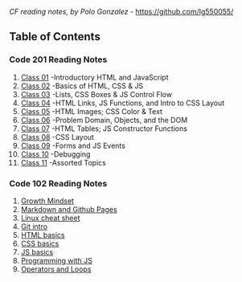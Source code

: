 *CF reading notes, by Polo Gonzalez* - <https://github.com/lg550055/>

## Table of Contents

### Code 201 Reading Notes

1. [Class 01](./201/class-01.md) -Introductory HTML and JavaScript
2. [Class 02](./201/class-02.md) -Basics of HTML, CSS & JS
3. [Class 03](./201/class-03.md) -Lists, CSS Boxes & JS Control Flow
4. [Class 04](./201/class-04.md) -HTML Links, JS Functions, and Intro to CSS Layout
5. [Class 05](./201/class-05.md) -HTML Images; CSS Color & Text
6. [Class 06](./201/class-06.md) -Problem Domain, Objects, and the DOM
7. [Class 07](./201/class-07.md) -HTML Tables; JS Constructor Functions
8. [Class 08](./201/class-08.md) -CSS Layout
9. [Class 09](./201/class-09.md) -Forms and JS Events
10. [Class 10](./201/class-10.md) -Debugging
11. [Class 11](./201/class-11.md) -Assorted Topics


### Code 102 Reading Notes

1. [Growth Mindset](./102/growth-mindset.md)
2. [Markdown and Github Pages](./102/markdown.md)
3. [Linux cheat sheet](./102/cheat-sheet.md)
4. [Git intro](./102/git-intro.md)
5. [HTML basics](./102/html-basics.md)
6. [CSS basics](./102/css.md)
7. [JS basics](./102/js.md)
8. [Programming with JS](./102/js2.md)
9. [Operators and Loops](./102/opandloops.md)